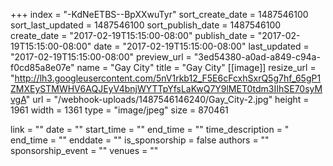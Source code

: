 +++
index = "-KdNeETBS--BpXXwuTyr"
sort_create_date = 1487546100
sort_last_updated = 1487546100
sort_publish_date = 1487546100
create_date = "2017-02-19T15:15:00-08:00"
publish_date = "2017-02-19T15:15:00-08:00"
date = "2017-02-19T15:15:00-08:00"
last_updated = "2017-02-19T15:15:00-08:00"
preview_url = "3ed54380-a0ad-a849-c94a-f0cd85a8e07e"
name = "Gay City"
title = "Gay City"
[[image]]
resize_url = "http://lh3.googleusercontent.com/5nV1rkb12_F5E6cFcxhSxrQ5g7hf_65gP1ZMXEySTMWHV6AQJEyV4bnjWYTTpYfsLaKwQ7Y9lMET0tdm3IIhSE70syMvgA"
url = "/webhook-uploads/1487546146240/Gay_City-2.jpg"
height = 1961
width = 1361
type = "image/jpeg"
size = 870461

link = ""
date = ""
start_time = ""
end_time = ""
time_description = "
end_time = ""
enddate = ""
is_sponsorship = false
authors = ""
sponsorship_event = ""
venues = ""
